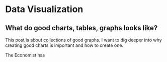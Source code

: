 # Data Visualization 
## What do good charts, tables, graphs looks like?
This post is about collections of good graphs. I want to dig deeper into why creating good charts is important and how to create one. 

The Economist has 
